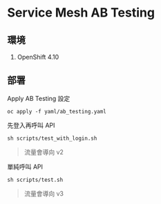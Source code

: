 # Service Mesh AB Testing

## 環境
1. OpenShift 4.10

## 部署

Apply AB Testing 設定
```
oc apply -f yaml/ab_testing.yaml
```

先登入再呼叫 API
```
sh scripts/test_with_login.sh
```
> 流量會導向 v2

單純呼叫 API
```
sh scripts/test.sh
```
> 流量會導向 v3